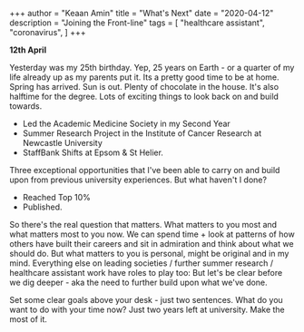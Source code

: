+++
author = "Keaan Amin"
title = "What's Next"
date = "2020-04-12"
description = "Joining the Front-line"
tags = [
    "healthcare assistant",
    "coronavirus",
]
+++

**12th April**

Yesterday was my 25th birthday. Yep, 25 years on Earth - or a quarter of my life already up as my parents put it. Its a pretty good time to be at home. Spring has arrived. Sun is out. Plenty of chocolate in the house. It's also halftime for the degree. Lots of exciting things to look back on and build towards.

- Led the Academic Medicine Society in my Second Year
- Summer Research Project in the Institute of Cancer Research at Newcastle University
- StaffBank Shifts at Epsom & St Helier.

Three exceptional opportunities that I've been able to carry on and build upon from previous university experiences. But what haven't I done?

- Reached Top 10%
- Published.

So there's the real question that matters. What matters to you most and what matters most to you now. We can spend time + look at patterns of how others have built their careers and sit in admiration and think about what we should do. But what matters to you is personal, might be original and in my mind. Everything else on leading societies / further summer research / healthcare assistant work have roles to play too: But let's be clear before we dig deeper - aka the need to further build upon what we've done.

Set some clear goals above your desk - just two sentences. What do you want to do with your time now? Just two years left at university. Make the most of it.
